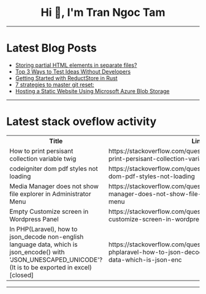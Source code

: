 <h1 align="center">Hi 👋, I'm Tran Ngoc Tam</h1>

---

# Latest Blog Posts 
<!-- BLOG-POST-LIST:START -->
- [Storing partial HTML elements in separate files?](https://dev.to/marcos_/storing-partial-html-elements-in-separate-files-4775)
- [Top 3 Ways to Test Ideas Without Developers](https://dev.to/jetthoughts/top-3-ways-to-test-ideas-without-developers-1fjd)
- [Getting Started with ReductStore in Rust](https://dev.to/reductstore/getting-started-with-reductstore-in-rust-pke)
- [7 strategies to master git reset:](https://dev.to/jawad_hayat/7-strategies-to-master-git-reset-1cg3)
- [Hosting a Static Website Using Microsoft Azure Blob Storage](https://dev.to/laoluafolami/hosting-a-static-website-using-microsoft-azure-blob-storage-9o0)
<!-- BLOG-POST-LIST:END -->

---

# Latest stack oveflow activity
<table>
  <tr><th>Title</th><th>Link</th></tr>
  <!-- STACKOVERFLOW:START --><tr><td>How to print persisant collection variable twig</td><td>https://stackoverflow.com/questions/78706754/how-to-print-persisant-collection-variable-twig</td></tr><tr><td>codeigniter dom pdf styles not loading</td><td>https://stackoverflow.com/questions/78706693/codeigniter-dom-pdf-styles-not-loading</td></tr><tr><td>Media Manager does not show file explorer in Administrator Menu</td><td>https://stackoverflow.com/questions/78706681/media-manager-does-not-show-file-explorer-in-administrator-menu</td></tr><tr><td>Empty Customize screen in Wordpress Panel</td><td>https://stackoverflow.com/questions/78706590/empty-customize-screen-in-wordpress-panel</td></tr><tr><td>In PHP&lpar;Laravel&rpar;, how to json_decode non-english language data, which is json_encode&lpar;&rpar; with &#39;JSON_UNESCAPED_UNICODE&#39;? &lpar;It is to be exported in excel&rpar; [closed]</td><td>https://stackoverflow.com/questions/78706534/in-phplaravel-how-to-json-decode-non-english-language-data-which-is-json-enc</td></tr><!-- STACKOVERFLOW:END -->
</table>

---


